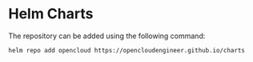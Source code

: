 # Helm Charts

The repository can be added using the following command:
```bash
helm repo add opencloud https://opencloudengineer.github.io/charts
```